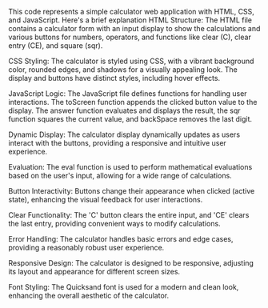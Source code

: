 This code represents a simple calculator web application with HTML, CSS, and JavaScript. Here's a brief explanation
   HTML Structure: The HTML file contains a calculator form with an input display to show the calculations and various buttons for numbers, operators, and functions like clear (C), clear entry (CE), and square (sqr).

CSS Styling: The calculator is styled using CSS, with a vibrant background color, rounded edges, and shadows for a visually appealing look. The display and buttons have distinct styles, including hover effects.

JavaScript Logic: The JavaScript file defines functions for handling user interactions. The toScreen function appends the clicked button value to the display. The answer function evaluates and displays the result, the sqr function squares the current value, and backSpace removes the last digit.

Dynamic Display: The calculator display dynamically updates as users interact with the buttons, providing a responsive and intuitive user experience.

Evaluation: The eval function is used to perform mathematical evaluations based on the user's input, allowing for a wide range of calculations.

Button Interactivity: Buttons change their appearance when clicked (active state), enhancing the visual feedback for user interactions.

Clear Functionality: The 'C' button clears the entire input, and 'CE' clears the last entry, providing convenient ways to modify calculations.

Error Handling: The calculator handles basic errors and edge cases, providing a reasonably robust user experience.

Responsive Design: The calculator is designed to be responsive, adjusting its layout and appearance for different screen sizes.

Font Styling: The Quicksand font is used for a modern and clean look, enhancing the overall aesthetic of the calculator.
